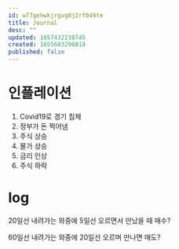 ```yaml
---
id: w77gehwkjrgvg8j2rf049te
title: Journal
desc: ""
updated: 1657432238745
created: 1655603296818
published: false
---
```


# 인플레이션

1. Covid19로 경기 침체
2. 정부가 돈 찍어냄
3. 주식 상승
4. 물가 상승
5. 금리 인상
6. 주식 하락

# log

20일선 내려가는 와중에 5일선 오르면서 만났을 때 매수?

60일선 내려가는 와중에 20일선 오르며 만나면 매도?

